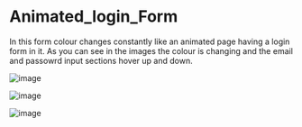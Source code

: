 # Animated_login_Form
In this form colour changes constantly like an animated page having a login form in it.
As you can see in the images the colour is changing and the email and passowrd input sections hover up and down.


![image](https://github.com/agmk1/Animated_login_Form/assets/97788724/630807a6-1b4a-4800-80c7-e9334223c47c)


![image](https://github.com/agmk1/Animated_login_Form/assets/97788724/24183e76-9893-42f9-b0e7-486ee7842c5f)


![image](https://github.com/agmk1/Animated_login_Form/assets/97788724/f89c894d-19ac-417f-bcfd-9ee6b567a094)
